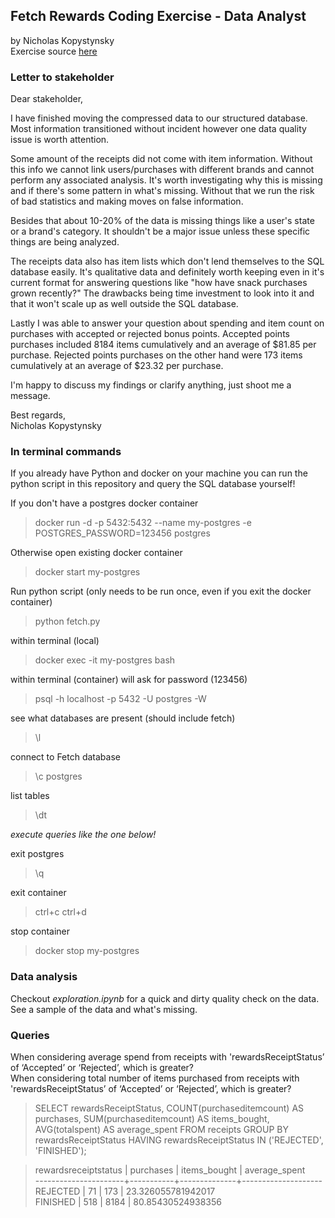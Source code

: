## Fetch Rewards Coding Exercise - Data Analyst

by Nicholas Kopystynsky  
Exercise source [here](https://fetch-hiring.s3.amazonaws.com/data-analyst/ineeddata-data-modeling/data-modeling.html)

### Letter to stakeholder

Dear stakeholder,

I have finished moving the compressed data to our structured database. Most information transitioned without incident however one data quality issue is worth attention.

Some amount of the receipts did not come with item information. Without this info we cannot link users/purchases with different brands and cannot perform any associated analysis. It's worth investigating why this is missing and if there's some pattern in what's missing. Without that we run the risk of bad statistics and making moves on false information.

Besides that about 10-20% of the data is missing things like a user's state or a brand's category. It shouldn't be a major issue unless these specific things are being analyzed. 

The receipts data also has item lists which don't lend themselves to the SQL database easily. It's qualitative data and definitely worth keeping even in it's current format for answering questions like "how have snack purchases grown recently?" The drawbacks being time investment to look into it and that it won't scale up as well outside the SQL database.

Lastly I was able to answer your question about spending and item count on purchases with accepted or rejected bonus points. Accepted points purchases included 8184 items cumulatively and an average of $81.85 per purchase. Rejected points purchases on the other hand were 173 items cumulatively at an average of $23.32 per purchase. 

I'm happy to discuss my findings or clarify anything, just shoot me a message.

Best regards,  
Nicholas Kopystynsky

### In terminal commands

If you already have Python and docker on your machine you can run the python script in this repository and query the SQL database yourself!

If you don't have a postgres docker container
> docker run -d -p 5432:5432 --name my-postgres -e POSTGRES_PASSWORD=123456 postgres

Otherwise open existing docker container
> docker start my-postgres

Run python script (only needs to be run once, even if you exit the docker container)
> python fetch.py

within terminal (local)
> docker exec -it my-postgres bash

within terminal (container)
will ask for password (123456)
> psql -h localhost -p 5432 -U postgres -W

see what databases are present (should include fetch)
> \l

connect to Fetch database
> \c postgres

list tables
> \dt

*execute queries like the one below!*

exit postgres
> \q

exit container
> ctrl+c ctrl+d

stop container
> docker stop my-postgres

### Data analysis

Checkout *exploration.ipynb* for a quick and dirty quality check on the data. See a sample of the data and what's missing.

### Queries

When considering average spend from receipts with 'rewardsReceiptStatus’ of ‘Accepted’ or ‘Rejected’, which is greater?  
When considering total number of items purchased from receipts with 'rewardsReceiptStatus’ of ‘Accepted’ or ‘Rejected’, which is greater?  
> SELECT rewardsReceiptStatus, COUNT(purchaseditemcount) AS purchases, SUM(purchaseditemcount) AS items_bought, AVG(totalspent) AS average_spent FROM receipts GROUP BY rewardsReceiptStatus HAVING rewardsReceiptStatus IN ('REJECTED', 'FINISHED');

> rewardsreceiptstatus | purchases | items_bought |   average_spent  
> ----------------------+-----------+--------------+--------------------  
> REJECTED             |        71 |          173 | 23.326055781942017  
> FINISHED             |       518 |         8184 |  80.85430524938356  
